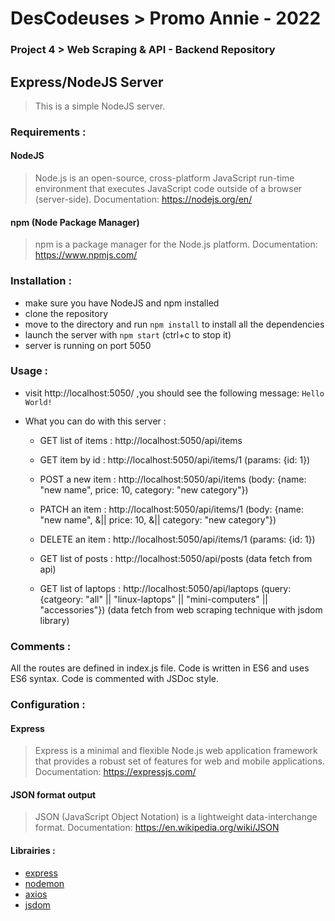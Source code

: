 # DesCodeuses > Promo Annie - 2022
### Project 4 >  Web Scraping & API - Backend Repository

## Express/NodeJS Server
> This is a simple NodeJS server.


### Requirements :

#### NodeJS
> Node.js is an open-source, cross-platform JavaScript run-time environment that executes JavaScript code outside of a browser (server-side).
> Documentation: https://nodejs.org/en/

#### npm (Node Package Manager)
> npm is a package manager for the Node.js platform.
> Documentation: https://www.npmjs.com/

### Installation :

- make sure you have NodeJS and npm installed
- clone the repository
- move to the directory and run `npm install` to install all the dependencies
- launch the server with `npm start` (ctrl+c to stop it)
- server is running on port 5050

### Usage :

- visit http://localhost:5050/ ,you should see the following message:
```Hello World!```

- What you can do with this server :
    - GET list of items : http://localhost:5050/api/items
    - GET item by id : http://localhost:5050/api/items/1 (params: {id: 1})
    - POST a new item : http://localhost:5050/api/items (body: {name: "new name", price: 10, category: "new category"})
    - PATCH an item : http://localhost:5050/api/items/1 (body: {name: "new name", &|| price: 10, &|| category: "new category"})
    - DELETE an item : http://localhost:5050/api/items/1 (params: {id: 1})

    - GET list of posts : http://localhost:5050/api/posts (data fetch from api)
  
    - GET list of laptops : http://localhost:5050/api/laptops (query: {catgeory: "all" || "linux-laptops" || "mini-computers" || "accessories"}) (data fetch from web scraping technique with jsdom library)

### Comments :
All the routes are defined in index.js file.
Code is written in ES6 and uses ES6 syntax.
Code is commented with JSDoc style.

### Configuration :

#### Express
> Express is a minimal and flexible Node.js web application framework that provides a robust set of features for web and mobile applications.
> Documentation: https://expressjs.com/

#### JSON format output
> JSON (JavaScript Object Notation) is a lightweight data-interchange format.
> Documentation: https://en.wikipedia.org/wiki/JSON


#### Librairies :

- [express](https://expressjs.com/)
- [nodemon](https://www.npmjs.com/package/nodemon)
- [axios](https://www.npmjs.com/package/axios)
- [jsdom](https://www.npmjs.com/package/jsdom)
  